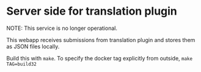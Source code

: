 # Server side for translation plugin


NOTE: This service is no longer operational.


This webapp receives submissions from translation plugin and stores them as JSON files locally.

Build this with `make`. To specify the docker tag explicitly from outside, `make TAG=build32`
